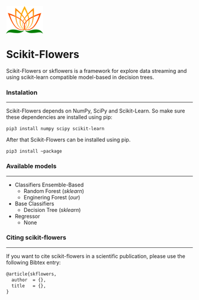 <img src="https://raw.githubusercontent.com/darosantos/scikit-flowers/master/docs/img/logo_100_75.png" title="Scikit-Flowers" align="middle"/> <h1>Scikit-Flowers</h1>
Scikit-Flowers or skflowers is a framework for explore data streaming and using scikit-learn compatible model-based in decision trees.

### Instalation
------------
Scikit-Flowers depends on NumPy, SciPy and Scikit-Learn. So make sure these dependencies are installed using pip:

    pip3 install numpy scipy scikit-learn
    
After that Scikit-Flowers can be installed using pip.

    pip3 install ~package

### Available models
------------
- Classifiers Ensemble-Based
	- Random Forest (*sklearn*)
	- Enginering Forest (*our*)
- Base Classifiers
	- Decision Tree (*sklearn*)
- Regressor
	- None

### Citing scikit-flowers
------------
If you want to cite scikit-flowers in a scientific publication, please use the following Bibtex entry:

	@article{skflowers,
	  author  = {},
	  title   = {},
	}
